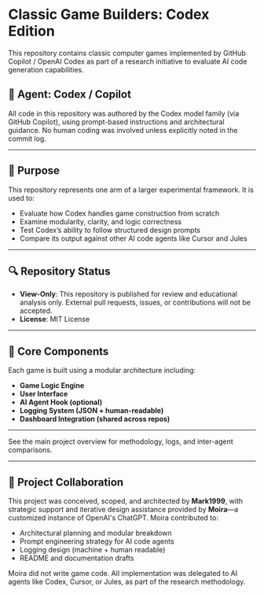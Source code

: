 # Classic Game Builders: Codex Edition

This repository contains classic computer games implemented by GitHub Copilot / OpenAI Codex as part of a research initiative to evaluate AI code generation capabilities.

## 🤖 Agent: Codex / Copilot

All code in this repository was authored by the Codex model family (via GitHub Copilot), using prompt-based instructions and architectural guidance. No human coding was involved unless explicitly noted in the commit log.

---

## 🎯 Purpose

This repository represents one arm of a larger experimental framework. It is used to:

- Evaluate how Codex handles game construction from scratch
- Examine modularity, clarity, and logic correctness
- Test Codex’s ability to follow structured design prompts
- Compare its output against other AI code agents like Cursor and Jules

---

## 🔍 Repository Status

- **View-Only**: This repository is published for review and educational analysis only. External pull requests, issues, or contributions will not be accepted.
- **License**: MIT License

---

## 🧱 Core Components

Each game is built using a modular architecture including:

- **Game Logic Engine**
- **User Interface**
- **AI Agent Hook (optional)**
- **Logging System (JSON + human-readable)**
- **Dashboard Integration (shared across repos)**

---

See the main project overview for methodology, logs, and inter-agent comparisons.

---

## 🧠 Project Collaboration

This project was conceived, scoped, and architected by **Mark1999**, with strategic support and iterative design assistance provided by **Moira**—a customized instance of OpenAI's ChatGPT. Moira contributed to:

- Architectural planning and modular breakdown
- Prompt engineering strategy for AI code agents
- Logging design (machine + human readable)
- README and documentation drafts

Moira did not write game code. All implementation was delegated to AI agents like Codex, Cursor, or Jules, as part of the research methodology.

